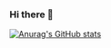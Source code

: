 ### Hi there 👋

[![Anurag's GitHub stats](https://github-readme-stats.vercel.app/api?username=JesperGlas)](https://github.com/anuraghazra/github-readme-stats)

<!--
**JesperGlas/JesperGlas** is a ✨ _special_ ✨ repository because its `README.md` (this file) appears on your GitHub profile.

Here are some ideas to get you started:

- 🔭 I’m currently working on ...
- 🌱 I’m currently learning ...
- 👯 I’m looking to collaborate on ...
- 🤔 I’m looking for help with ...
- 💬 Ask me about ...
- 📫 How to reach me: ...
- 😄 Pronouns: ...
- ⚡ Fun fact: ...
-->
